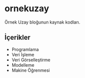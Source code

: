 # ornekuzay  

Örnek Uzay bloğunun kaynak kodları.

## İçerikler  

- Programlama
- Veri İşleme
- Veri Görselleştirme
- Modelleme
- Makine Öğrenmesi
